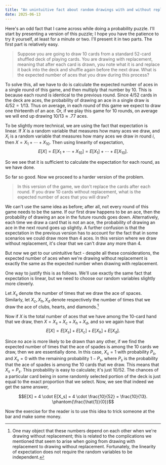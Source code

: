 ```yaml
---
title: "An unintuitive fact about random drawings with and without replacement"
date: 2025-06-13
---
```


Here's an odd fact that I came across while doing a probability puzzle.
I'll start by presenting a version of this puzzle; I hope you have the patience to try it yourself, at least for a minute or two.
I'll present it in two parts.
The first part is relatively easy.

> Suppose you are going to draw 10 cards from a standard 52-card shuffled deck of playing cards.
You are drawing with replacement, meaning that after each card is drawn, you note what it is and replace it back into the deck and shuffle again before the next draw.
What is the expected number of aces that you draw during this process?

To solve this, all we have to do is calculate the expected number of aces in a single round of this game, and then multiply that number by 10.
This is because each round is identical to the previous round.
Since $4/52$ cards in the deck are aces, the probability of drawing an ace in a single draw is $4/52 = 1/13$.
Thus on average, in each round of this game we expect to draw one thirteenth of an ace.
Or, if we play this game for 10 rounds, on average we will end up drawing $10/13 \approx .77$ aces.

To be slightly more technical, we are using the fact that expectation is linear.
If $X$ is a random variable that measures how many aces we draw, and $X_i$ is a random variable that measures how many aces we draw in round $i$, then $X = X_1 + \cdots + X_{10}$.
Then using linearity of expectation,
$$E[X] = E[X_1 + \cdots + X_{10}] = E[X_1] + \cdots + E[X_{10}].$$

So we see that it is sufficient to calculate the expectation for each round, as we have done.

So far so good.
Now we proceed to a harder version of the problem.

> In this version of the game, we don't replace the cards after each round.
If you draw 10 cards without replacement, what is the expected number of aces that you will draw?

We can't use the same idea as before; after all, not every round of this game needs to be the same.
If our first draw happens to be an ace, then the probability of drawing an ace in the future rounds goes down.
Alternatively, each time we draw a card that is not an ace, the probability of drawing an ace in the next round goes up slightly.
A further confusion is that the expectation in the previous version has to account for the fact that in some scenarios we could draw more than 4 aces.
In this version where we draw without replacement, it's clear that we can't draw any more than 4.

But now we get to our unintuitive fact - despite all these considerations, the expected number of aces when we're drawing without replacement is exactly the same as the expected number when drawing with replacement.

One way to justify this is as follows.
We'll use exactly the same fact that expectation is linear, but we need to choose our random variables slightly more cleverly.

Let $X_s$ denote the number of times that we draw the ace of spaces.
Similarly, let $X_c, X_h, X_d$ denote respectively the number of times that we draw the ace of clubs, hearts, and diamonds.[^objection]

Now if $X$ is the total number of aces that we have among the 10-card hand that we draw, then $X = X_s + X_c + X_h + X_d$, and so we again have that
$$E[X] = E[X_s] + E[X_c] + E[X_h] + E[X_d].$$

Since no ace is more likely to be drawn than any other, if we find the expected number of times that the ace of spades is among the 10 cards we draw, then we are essentially done.
In this case, $X_s = 1$ with probability $P_s$, and $X_s = 0$ with the remaining probability $1 - P_s$, where $P_s$ is the probability that the ace of spades is among the 10 cards that we draw.
This means that $X_s = P_s.$
This probability is easy to calculate; it's just $10/52$.
The chances of a particular card being in some randomly selected portion of the deck is just equal to the exact proportion that we select.
Now, we see that indeed we get the same answer,

$$E[X] = 4 \cdot E[X_s] = 4 \cdot \frac{10}{52} = \frac{10}{13}. \phantom{\frac{\hat{1}}{0}}$$

Now the exercise for the reader is to use this idea to trick someone at the bar and make some money.

[^objection]: One may object that these numbers depend on each other when we're drawing without replacement; this is related to the complications we mentioned that seem to arise when going from drawing with replacement to drawing without replacement.
Fortunately, the linearity of expectation does not require the random variables to be independent.
